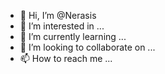 - 👋 Hi, I’m @Nerasis
- 👀 I’m interested in ...
- 🌱 I’m currently learning ...
- 💞️ I’m looking to collaborate on ...
- 📫 How to reach me ...

<!---
Nerasis/Nerasis is a ✨ special ✨ repository because its `README.md` (this file) appears on your GitHub profile.
You can click the Preview link to take a look at your changes.
--->
